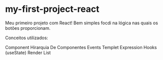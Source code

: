 # my-first-project-react
Meu primeiro projeto com React! Bem simples focdi na lógica nas quais os botões proporcionam. 

Conceitos utilizados: 

  Component
  Hirarquia De Componentes
  Events
  Templet Expression
  Hooks (useState)
  Render List
